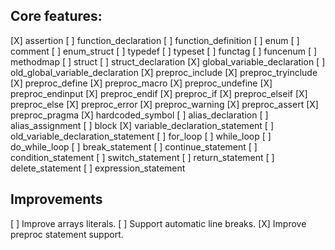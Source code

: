 ## Core features:

[X] assertion
[ ] function_declaration
[ ] function_definition
[ ] enum
[ ] comment
[ ] enum_struct
[ ] typedef
[ ] typeset
[ ] functag
[ ] funcenum
[ ] methodmap
[ ] struct
[ ] struct_declaration
[X] global_variable_declaration
[ ] old_global_variable_declaration
[X] preproc_include
[X] preproc_tryinclude
[X] preproc_define
[X] preproc_macro
[X] preproc_undefine
[X] preproc_endinput
[X] preproc_endif
[X] preproc_if
[X] preproc_elseif
[X] preproc_else
[X] preproc_error
[X] preproc_warning
[X] preproc_assert
[X] preproc_pragma
[X] hardcoded_symbol
[ ] alias_declaration
[ ] alias_assignment
[ ] block
[X] variable_declaration_statement
[ ] old_variable_declaration_statement
[ ] for_loop
[ ] while_loop
[ ] do_while_loop
[ ] break_statement
[ ] continue_statement
[ ] condition_statement
[ ] switch_statement
[ ] return_statement
[ ] delete_statement
[ ] expression_statement

## Improvements

[ ] Improve arrays literals.
[ ] Support automatic line breaks.
[X] Improve preproc statement support.
